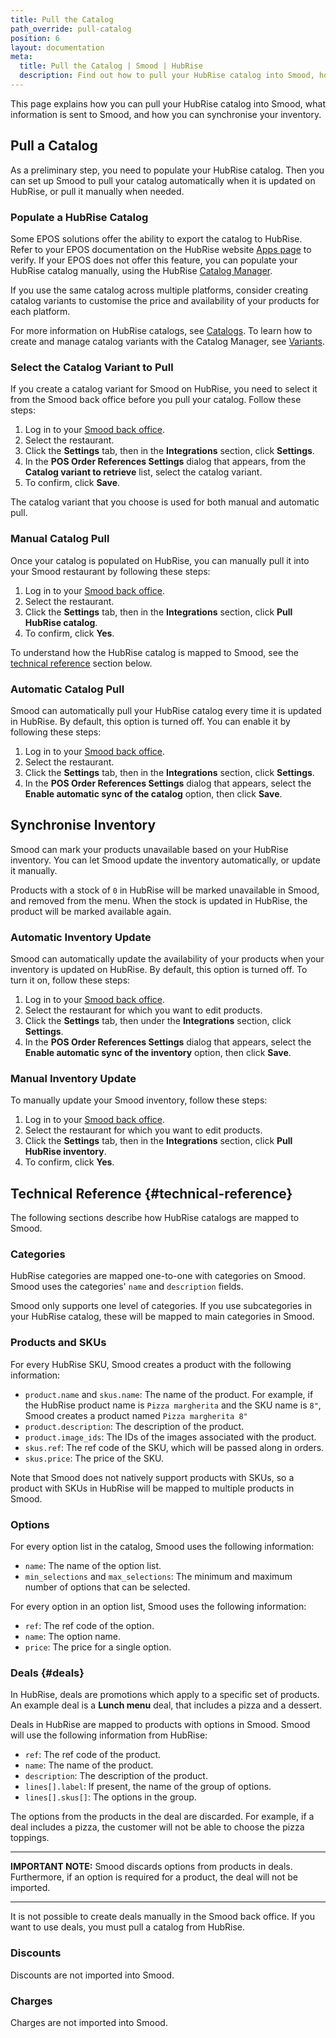 ```yaml
---
title: Pull the Catalog
path_override: pull-catalog
position: 6
layout: documentation
meta:
  title: Pull the Catalog | Smood | HubRise
  description: Find out how to pull your HubRise catalog into Smood, how items and options are encoded, and which features are supported.
---
```


This page explains how you can pull your HubRise catalog into Smood, what information is sent to Smood, and how you can synchronise your inventory.

## Pull a Catalog

As a preliminary step, you need to populate your HubRise catalog. Then you can set up Smood to pull your catalog automatically when it is updated on HubRise, or pull it manually when needed.

### Populate a HubRise Catalog

Some EPOS solutions offer the ability to export the catalog to HubRise. Refer to your EPOS documentation on the HubRise website [Apps page](/apps) to verify. If your EPOS does not offer this feature, you can populate your HubRise catalog manually, using the HubRise [Catalog Manager](/apps/catalog-manager/overview).

If you use the same catalog across multiple platforms, consider creating catalog variants to customise the price and availability of your products for each platform.

For more information on HubRise catalogs, see [Catalogs](/docs/catalog). To learn how to create and manage catalog variants with the Catalog Manager, see [Variants](/apps/catalog-manager/variants).

### Select the Catalog Variant to Pull

If you create a catalog variant for Smood on HubRise, you need to select it from the Smood back office before you pull your catalog. Follow these steps:

1. Log in to your [Smood back office](https://manager.smood.ch).
1. Select the restaurant.
1. Click the **Settings** tab, then in the **Integrations** section, click **Settings**.
1. In the **POS Order References Settings** dialog that appears, from the **Catalog variant to retrieve** list, select the catalog variant.
1. To confirm, click **Save**.

The catalog variant that you choose is used for both manual and automatic pull.

### Manual Catalog Pull

Once your catalog is populated on HubRise, you can manually pull it into your Smood restaurant by following these steps:

1. Log in to your [Smood back office](https://manager.smood.ch).
1. Select the restaurant.
1. Click the **Settings** tab, then in the **Integrations** section, click **Pull HubRise catalog**.
1. To confirm, click **Yes**.

To understand how the HubRise catalog is mapped to Smood, see the [technical reference](#technical-reference) section below.

### Automatic Catalog Pull

Smood can automatically pull your HubRise catalog every time it is updated in HubRise. By default, this option is turned off. You can enable it by following these steps:

1. Log in to your [Smood back office](https://manager.smood.ch).
1. Select the restaurant.
1. Click the **Settings** tab, then in the **Integrations** section, click **Settings**.
1. In the **POS Order References Settings** dialog that appears, select the **Enable automatic sync of the catalog** option, then click **Save**.

## Synchronise Inventory

Smood can mark your products unavailable based on your HubRise inventory. You can let Smood update the inventory automatically, or update it manually.

Products with a stock of `0` in HubRise will be marked unavailable in Smood, and removed from the menu. When the stock is updated in HubRise, the product will be marked available again.

### Automatic Inventory Update

Smood can automatically update the availability of your products when your inventory is updated on HubRise. By default, this option is turned off. To turn it on, follow these steps:

1. Log in to your [Smood back office](https://manager.smood.ch).
1. Select the restaurant for which you want to edit products.
1. Click the **Settings** tab, then under the **Integrations** section, click **Settings**.
1. In the **POS Order References Settings** dialog that appears, select the **Enable automatic sync of the inventory** option, then click **Save**.

### Manual Inventory Update

To manually update your Smood inventory, follow these steps:

1. Log in to your [Smood back office](https://manager.smood.ch).
1. Select the restaurant for which you want to edit products.
1. Click the **Settings** tab, then in the **Integrations** section, click **Pull HubRise inventory**.
1. To confirm, click **Yes**.

## Technical Reference {#technical-reference}

The following sections describe how HubRise catalogs are mapped to Smood.

### Categories

HubRise categories are mapped one-to-one with categories on Smood. Smood uses the categories' `name` and `description` fields.

Smood only supports one level of categories. If you use subcategories in your HubRise catalog, these will be mapped to main categories in Smood.

### Products and SKUs

For every HubRise SKU, Smood creates a product with the following information:

- `product.name` and `skus.name`: The name of the product. For example, if the HubRise product name is `Pizza margherita` and the SKU name is `8"`, Smood creates a product named `Pizza margherita 8"`
- `product.description`: The description of the product.
- `product.image_ids`: The IDs of the images associated with the product.
- `skus.ref`: The ref code of the SKU, which will be passed along in orders.
- `skus.price`: The price of the SKU.

Note that Smood does not natively support products with SKUs, so a product with SKUs in HubRise will be mapped to multiple products in Smood.

### Options

For every option list in the catalog, Smood uses the following information:

- `name`: The name of the option list.
- `min_selections` and `max_selections`: The minimum and maximum number of options that can be selected.

For every option in an option list, Smood uses the following information:

- `ref`: The ref code of the option.
- `name`: The option name.
- `price`: The price for a single option.

### Deals {#deals}

In HubRise, deals are promotions which apply to a specific set of products. An example deal is a **Lunch menu** deal, that includes a pizza and a dessert.

Deals in HubRise are mapped to products with options in Smood. Smood will use the following information from HubRise:

- `ref`: The ref code of the product.
- `name`: The name of the product.
- `description`: The description of the product.
- `lines[].label`: If present, the name of the group of options.
- `lines[].skus[]`: The options in the group.

The options from the products in the deal are discarded. For example, if a deal includes a pizza, the customer will not be able to choose the pizza toppings.

---

**IMPORTANT NOTE:** Smood discards options from products in deals. Furthermore, if an option is required for a product, the deal will not be imported.

---

It is not possible to create deals manually in the Smood back office. If you want to use deals, you must pull a catalog from HubRise.

### Discounts

Discounts are not imported into Smood.

### Charges

Charges are not imported into Smood.

